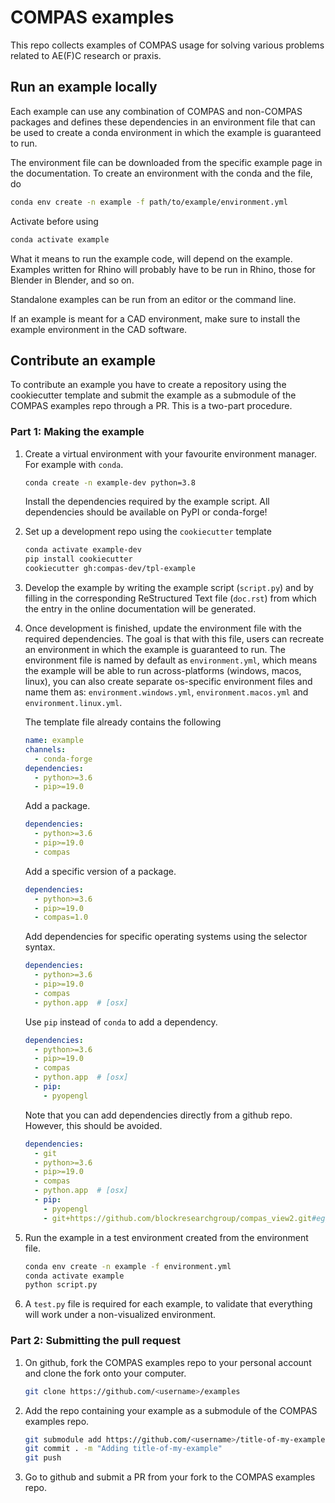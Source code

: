# COMPAS examples

This repo collects examples of COMPAS usage for solving various problems related to AE(F)C research or praxis.

## Run an example locally

Each example can use any combination of COMPAS and non-COMPAS packages
and defines these dependencies in an environment file
that can be used to create a conda environment in which the example is guaranteed to run.

The environment file can be downloaded from the specific example page in the documentation.
To create an environment with the conda and the file, do

```bash
conda env create -n example -f path/to/example/environment.yml
```

Activate before using

```bash
conda activate example
```

What it means to run the example code, will depend on the example.
Examples written for Rhino will probably have to be run in Rhino,
those for Blender in Blender, and so on.

Standalone examples can be run from an editor or the command line.

If an example is meant for a CAD environment,
make sure to install the example environment in the CAD software.

## Contribute an example

To contribute an example you have to create a repository using the cookiecutter template
and submit the example as a submodule of the COMPAS examples repo through a PR.
This is a two-part procedure.

### Part 1: Making the example

1. Create a virtual environment with your favourite environment manager.
   For example with `conda`.

   ```bash
   conda create -n example-dev python=3.8
   ```

   Install the dependencies required by the example script.
   All dependencies should be available on PyPI or conda-forge!

2. Set up a development repo using the `cookiecutter` template

   ```bash
   conda activate example-dev
   pip install cookiecutter
   cookiecutter gh:compas-dev/tpl-example
   ```

3. Develop the example by writing the example script (`script.py`)
   and by filling in the corresponding ReStructured Text file (`doc.rst`)
   from which the entry in the online documentation will be generated.

4. Once development is finished, update the environment file with the required dependencies.
   The goal is that with this file, users can recreate an environment in which the example is guaranteed to run. The environment file is named by default as `environment.yml`, which means the example will be able to run across-platforms (windows, macos, linux), you can also create separate os-specific environment files and name them as: `environment.windows.yml`, `environment.macos.yml` and `environment.linux.yml`.

   The template file already contains the following

   ```yml
   name: example
   channels:
     - conda-forge
   dependencies:
     - python>=3.6
     - pip>=19.0
   ```

   Add a package.

   ```yml
   dependencies:
     - python>=3.6
     - pip>=19.0
     - compas
   ```

   Add a specific version of a package.

   ```yml
   dependencies:
     - python>=3.6
     - pip>=19.0
     - compas=1.0
   ```

   Add dependencies for specific operating systems using the selector syntax.

   ```yml
   dependencies:
     - python>=3.6
     - pip>=19.0
     - compas
     - python.app  # [osx]
   ```

   Use `pip` instead of `conda` to add a dependency.

   ```yml
   dependencies:
     - python>=3.6
     - pip>=19.0
     - compas
     - python.app  # [osx]
     - pip:
       - pyopengl
   ```

   Note that you can add dependencies directly from a github repo.
   However, this should be avoided.

   ```yml
   dependencies:
     - git
     - python>=3.6
     - pip>=19.0
     - compas
     - python.app  # [osx]
     - pip:
       - pyopengl
       - git+https://github.com/blockresearchgroup/compas_view2.git#egg=compas_view2
   ```

5. Run the example in a test environment created from the environment file.

   ```bash
   conda env create -n example -f environment.yml
   conda activate example
   python script.py
   ```

6. A `test.py` file is required for each example, to validate that everything will work under a non-visualized environment.

### Part 2: Submitting the pull request

1. On github, fork the COMPAS examples repo to your personal account and clone the fork onto your computer.

   ```bash
   git clone https://github.com/<username>/examples
   ```

2. Add the repo containing your example as a submodule of the COMPAS examples repo.

   ```bash
   git submodule add https://github.com/<username>/title-of-my-example
   git commit . -m "Adding title-of-my-example"
   git push
   ```

3. Go to github and submit a PR from your fork to the COMPAS examples repo.
